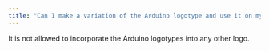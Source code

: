 ```yaml
---
title: "Can I make a variation of the Arduino logotype and use it on my product since it is based on Arduino technology?"
---
```


It is not allowed to incorporate the Arduino logotypes into any other logo.

